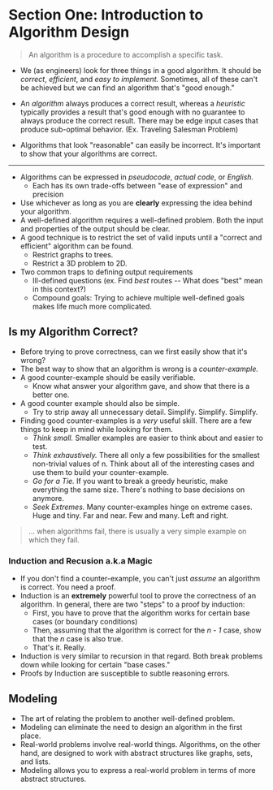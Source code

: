 # Section One: Introduction to Algorithm Design
> An algorithm is a procedure to accomplish a specific task.

- We (as engineers) look for three things in a good algorithm. It should be *correct*, *efficient*, and *easy to implement.* Sometimes, all of these can't be achieved but we can find an algorithm that's "good enough."

- An *algorithm* always produces a correct result, whereas a *heuristic* typically provides a result that's good enough with no guarantee to always produce the correct result. There may be edge input cases that produce sub-optimal behavior. (Ex. Traveling Salesman Problem) 

- Algorithms that look "reasonable" can easily be incorrect. It's important to show that your algorithms are correct. 

---

- Algorithms can be expressed in *pseudocode*, *actual code*, or *English.* 
	- Each has its own trade-offs between "ease of expression" and precision
- Use whichever as long as you are **clearly** expressing the idea behind your
  algorithm.
- A well-defined algorithm requires a well-defined problem. Both the input and
  properties of the output should be clear. 
- A good technique is to restrict the set of valid inputs until a "correct and
  efficient" algorithm can be found.
	- Restrict graphs to trees.
	- Restrict a 3D problem to 2D.
- Two common traps to defining output requirements
	- Ill-defined questions (ex. Find *best* routes -- What does "best" mean in
	  this context?)
	- Compound goals: Trying to achieve multiple well-defined goals makes life
	  much more complicated.

## Is my Algorithm Correct?

- Before trying to prove correctness, can we first easily show that it's wrong?
- The best way to show that an algorithm is wrong is a *counter-example.*
- A good counter-example should be easily verifiable.
	- Know what answer your algorithm gave, and show that there is a better one.
- A good counter example should also be simple.
	- Try to strip away all unnecessary detail. Simplify. Simplify. Simplify. 
- Finding good counter-examples is a *very* useful skill. There are a few things
  to keep in mind while looking for them.
	- *Think small.* Smaller examples are easier to think about and easier to
	  test.
	- *Think exhaustively.* There all only a few possibilities for the smallest
	  non-trivial values of n. Think about all of the interesting cases and use
	  them to build your counter-example.
	- *Go for a Tie.* If you want to break a greedy heuristic, make everything
	  the same size. There's nothing to base decisions on anymore.
	- *Seek Extremes.* Many counter-examples hinge on extreme cases. Huge and
	  tiny. Far and near. Few and many. Left and right.

> ... when algorithms fail, there is usually a very simple example on which they
> fail.

### Induction and Recusion a.k.a Magic

- If you don't find a counter-example, you can't just *assume* an algorithm is
  correct. You need a proof.
- Induction is an **extremely** powerful tool to prove the correctness of an
  algorithm. In general, there are two "steps" to a proof by induction:
	- First, you have to prove that the algorithm works for certain base cases
	  (or boundary conditions)
	- Then, assuming that the algorithm is correct for the *n - 1* case, show
	  that the *n* case is also true.
	- That's it. Really.
- Induction is very similar to recursion in that regard. Both break problems
  down while looking for certain "base cases."
- Proofs by Induction are susceptible to subtle reasoning errors.

## Modeling

- The art of relating the problem to another well-defined problem.
- Modeling can eliminate the need to design an algorithm in the first place.
- Real-world problems involve real-world things.
  Algorithms, on the other hand, are designed to work with abstract structures like graphs, sets, and lists. 
- Modeling allows you to express a real-world problem in terms of more abstract
  structures.
